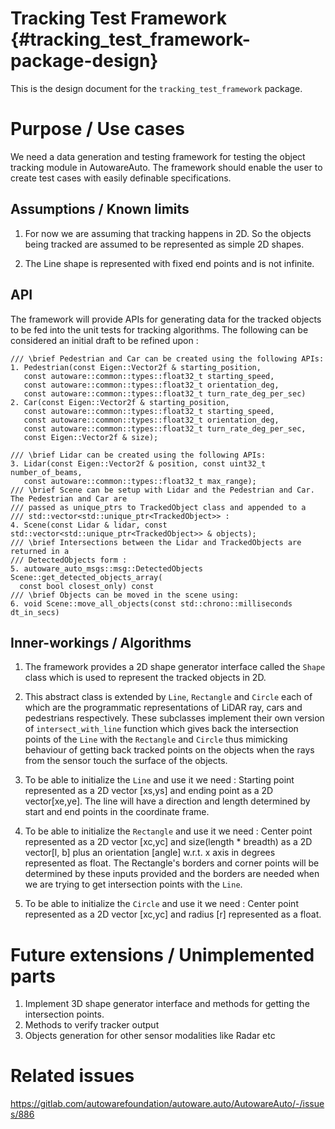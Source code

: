 Tracking Test Framework {#tracking_test_framework-package-design}
===========

This is the design document for the `tracking_test_framework` package.


# Purpose / Use cases

We need a data generation and testing framework for testing the object tracking module in 
AutowareAuto. The framework should enable the user to create test cases with easily definable specifications.

## Assumptions / Known limits
1. For now we are assuming that tracking happens in 2D. So the objects being tracked are assumed 
to be represented as simple 2D shapes.

2. The Line shape is represented with fixed end points and is not infinite. 

## API
The framework will provide APIs for generating data for the tracked objects to be fed into 
the unit tests for tracking algorithms. The following can be considered an initial draft to be 
refined upon : 

```{cpp}
/// \brief Pedestrian and Car can be created using the following APIs:
1. Pedestrian(const Eigen::Vector2f & starting_position,
   const autoware::common::types::float32_t starting_speed,
   const autoware::common::types::float32_t orientation_deg,
   const autoware::common::types::float32_t turn_rate_deg_per_sec)
2. Car(const Eigen::Vector2f & starting_position,
   const autoware::common::types::float32_t starting_speed,
   const autoware::common::types::float32_t orientation_deg,
   const autoware::common::types::float32_t turn_rate_deg_per_sec,
   const Eigen::Vector2f & size);

/// \brief Lidar can be created using the following APIs:
3. Lidar(const Eigen::Vector2f & position, const uint32_t number_of_beams,
   const autoware::common::types::float32_t max_range);
/// \brief Scene can be setup with Lidar and the Pedestrian and Car. The Pedestrian and Car are 
/// passed as unique_ptrs to TrackedObject class and appended to a 
/// std::vector<std::unique_ptr<TrackedObject>> :
4. Scene(const Lidar & lidar, const std::vector<std::unique_ptr<TrackedObject>> & objects);
/// \brief Intersections between the Lidar and TrackedObjects are returned in a 
/// DetectedObjects form :
5. autoware_auto_msgs::msg::DetectedObjects Scene::get_detected_objects_array(
  const bool closest_only) const
/// \brief Objects can be moved in the scene using:
6. void Scene::move_all_objects(const std::chrono::milliseconds dt_in_secs)
```

## Inner-workings / Algorithms
1. The framework provides a 2D shape generator interface called the `Shape` class which is used to 
represent the tracked objects in 2D.

2. This abstract class is extended by `Line`, `Rectangle` and 
`Circle` each of which are the programmatic representations of LiDAR ray, cars and pedestrians 
respectively. These subclasses implement their own version of `intersect_with_line` function 
which gives back the intersection points of the `Line` with the `Rectangle` and `Circle` thus 
mimicking behaviour of getting back tracked points on the objects when the rays from the sensor 
touch the surface of the objects.
   
3. To be able to initialize the `Line` and use it we need : 
   Starting point represented as a 2D vector [xs,ys] and ending point as a 2D vector[xe,ye].
   The line will have a direction and length determined by start and end points in the 
   coordinate frame.

3. To be able to initialize the `Rectangle` and use it we need :
   Center point represented as a 2D vector [xc,yc] and size(length * breadth) as a 2D vector[l,
   b] plus an orientation [angle] w.r.t. x axis in degrees represented as float. The Rectangle's 
   borders and corner points will be determined by these inputs provided and the borders are needed when we are 
   trying to get intersection points with the `Line`. 

4. To be able to initialize the `Circle` and use it we need :
   Center point represented as a 2D vector [xc,yc] and radius [r] represented as a float. 


# Future extensions / Unimplemented parts
1. Implement 3D shape generator interface and methods for getting the intersection points.
2. Methods to verify tracker output
3. Objects generation for other sensor modalities like Radar etc

# Related issues
<!-- Required -->
https://gitlab.com/autowarefoundation/autoware.auto/AutowareAuto/-/issues/886
